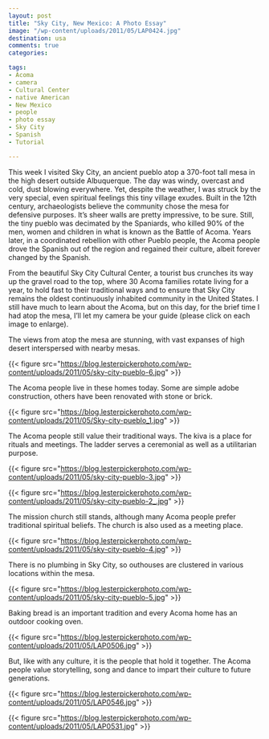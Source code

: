 ```yaml
---
layout: post
title: "Sky City, New Mexico: A Photo Essay"
image: "/wp-content/uploads/2011/05/LAP0424.jpg"
destination: usa
comments: true
categories:

tags:
- Acoma
- camera
- Cultural Center
- native American
- New Mexico
- people
- photo essay
- Sky City
- Spanish
- Tutorial

---
```

This week I visited Sky City, an ancient pueblo atop a 370-foot tall mesa in the high desert outside Albuquerque. The day was windy, overcast and cold, dust blowing everywhere. Yet, despite the weather, I was struck by the very special, even spiritual feelings this tiny village exudes. Built in the 12th century, archaeologists believe the community chose the mesa for defensive purposes. It’s sheer walls are pretty impressive, to be sure. Still, the tiny pueblo was decimated by the Spaniards, who killed 90% of the men, women and children in what is known as the Battle of Acoma. Years later, in a coordinated rebellion with other Pueblo people, the Acoma people drove the Spanish out of the region and regained their culture, albeit forever changed by the Spanish.

From the beautiful Sky City Cultural Center, a tourist bus crunches its way up the gravel road to the top, where 30 Acoma families rotate living for a year, to hold fast to their traditional ways and to ensure that Sky City remains the oldest continuously inhabited community in the United States. I still have much to learn about the Acoma, but on this day, for the brief time I had atop the mesa, I’ll let my camera be your guide (please click on each image to enlarge).

The views from atop the mesa are stunning, with vast expanses of high desert interspersed with nearby mesas.

{{< figure src="https://blog.lesterpickerphoto.com/wp-content/uploads/2011/05/sky-city-pueblo-6.jpg" >}}

The Acoma people live in these homes today. Some are simple adobe construction, others have been renovated with stone or brick.

{{< figure src="https://blog.lesterpickerphoto.com/wp-content/uploads/2011/05/Sky-city-pueblo_1.jpg" >}}

The Acoma people still value their traditional ways. The kiva is a place for rituals and meetings. The ladder serves a ceremonial as well as a utilitarian purpose.

{{< figure src="https://blog.lesterpickerphoto.com/wp-content/uploads/2011/05/sky-city-pueblo-3.jpg" >}}

{{< figure src="https://blog.lesterpickerphoto.com/wp-content/uploads/2011/05/sky-city-pueblo-2_.jpg" >}}

The mission church still stands, although many Acoma people prefer traditional spiritual beliefs. The church is also used as a meeting place.

{{< figure src="https://blog.lesterpickerphoto.com/wp-content/uploads/2011/05/sky-city-pueblo-4.jpg" >}}

There is no plumbing in Sky City, so outhouses are clustered in various locations within the mesa.

{{< figure src="https://blog.lesterpickerphoto.com/wp-content/uploads/2011/05/sky-city-pueblo-5.jpg" >}}

Baking bread is an important tradition and every Acoma home has an outdoor cooking oven.

{{< figure src="https://blog.lesterpickerphoto.com/wp-content/uploads/2011/05/LAP0506.jpg" >}}

But, like with any culture, it is the people that hold it together. The Acoma people value storytelling, song and dance to impart their culture to future generations. 

{{< figure src="https://blog.lesterpickerphoto.com/wp-content/uploads/2011/05/LAP0546.jpg" >}}

{{< figure src="https://blog.lesterpickerphoto.com/wp-content/uploads/2011/05/LAP0531.jpg" >}}
